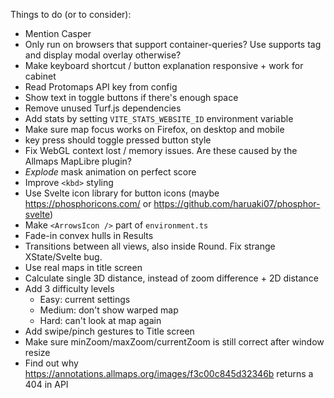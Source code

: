 Things to do (or to consider):

- Mention Casper
- Only run on browsers that support container-queries? Use supports tag and display modal overlay otherwise?
- Make keyboard shortcut / button explanation responsive + work for cabinet
- Read Protomaps API key from config
- Show text in toggle buttons if there's enough space
- Remove unused Turf.js dependencies
- Add stats by setting `VITE_STATS_WEBSITE_ID` environment variable
- Make sure map focus works on Firefox, on desktop and mobile
- key press should toggle pressed button style
- Fix WebGL context lost / memory issues. Are these caused by the Allmaps MapLibre plugin?
- _Explode_ mask animation on perfect score
- Improve `<kbd>` styling
- Use Svelte icon library for button icons (maybe https://phosphoricons.com/ or https://github.com/haruaki07/phosphor-svelte)
- Make `<ArrowsIcon />` part of `environment.ts`
- Fade-in convex hulls in Results
- Transitions between all views, also inside Round. Fix strange XState/Svelte bug.
- Use real maps in title screen
- Calculate single 3D distance, instead of zoom difference + 2D distance
- Add 3 difficulty levels
  - Easy: current settings
  - Medium: don't show warped map
  - Hard: can't look at map again
- Add swipe/pinch gestures to Title screen
- Make sure minZoom/maxZoom/currentZoom is still correct after window resize
- Find out why https://annotations.allmaps.org/images/f3c00c845d32346b returns a 404 in API
